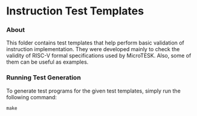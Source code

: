 Instruction Test Templates
=============================

### About

This folder contains test templates that help perform basic validation of instruction
implementation. They were developed mainly to check the validity of RISC-V formal specifications
used by MicroTESK. Also, some of them can be useful as examples.

### Running Test Generation

To generate test programs for the given test templates, simply run the following command:

    make
